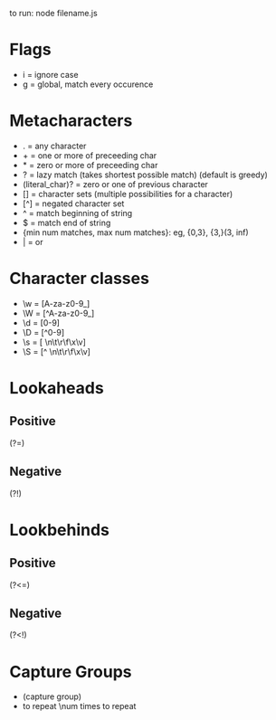 to run: node filename.js

# Flags
* i = ignore case
* g = global, match every occurence

# Metacharacters
* . = any character
* \+ = one or more of preceeding char
* \* = zero or more of preceeding char
* ? = lazy match (takes shortest possible match) (default is greedy)
* (literal_char)? = zero or one of previous character
* [] = character sets (multiple possibilities for a character)
* [^] = negated character set
* ^ = match beginning of string
* $ = match end of string
* {min num matches, max num matches}: eg, {0,3}, {3,}(3, inf)
* | = or

# Character classes
* \w = [A-za-z0-9_]
* \W = [^A-za-z0-9_]
* \d = [0-9]
* \D = [^0-9]
* \s = [ \n\t\r\f\x\v]
* \S = [^ \n\t\r\f\x\v]

# Lookaheads
## Positive
(?=)
## Negative
(?!)

# Lookbehinds
## Positive
(?<=)
## Negative
(?<!)

# Capture Groups
* (capture group)
* to repeat \\num times to repeat

